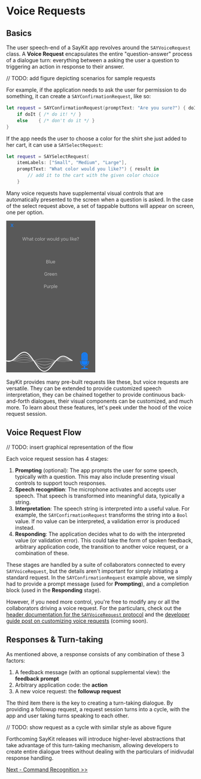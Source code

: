 # Voice Requests

## Basics

The user speech-end of a SayKit app revolves around the `SAYVoiceRequest` class. A **Voice Request** encapsulates the entire "question-answer" process of a dialogue turn: everything between a asking the user a question to triggering an action in response to their answer.

// TODO: add figure depicting scenarios for sample requests

For example, if the application needs to ask the user for permission to do something, it can create a `SAYConfirmationRequest`, like so:

````swift
let request = SAYConfirmationRequest(promptText: "Are you sure?") { doIt: Bool in
	if doIt { /* do it! */ }
	else    { /* don't do it */ }
}
````

If the app needs the user to choose a color for the shirt she just added to her cart, it can use a `SAYSelectRequest`:

````swift
let request = SAYSelectRequest(
    itemLabels: ["Small", "Medium", "Large"],
    promptText: "What color would you like?") { result in
        // add it to the cart with the given color choice
    }
````

Many voice requests have supplemental visual controls that are automatically presented to the screen when a question is asked. In the case of the select request above, a set of tappable buttons will appear on screen, one per option.

![Select request view](./assets/select-request.png)

SayKit provides many pre-built requests like these, but voice requests are versatile. They can be extended to provide customized speech interpretation, they can be chained together to provide continuous back-and-forth dialogues, their visual components can be customized, and much more. To learn about these features, let's peek under the hood of the voice request session.

## Voice Request Flow

// TODO: insert graphical representation of the flow

Each voice request session has 4 stages:

1. **Prompting** (optional): The app prompts the user for some speech, typically with a question. This may also include presenting visual controls to support touch responses.
2. **Speech recognition**: The microphone activates and accepts user speech. That speech is transformed into meaningful data, typically a string.
3. **Interpretation**: The speech string is interpreted into a useful value. For example, the `SAYConfirmationRequest` transforms the string into a `Bool` value. If no value can be interpreted, a validation error is produced instead.
4. **Responding**: The application decides what to do with the interpreted value (or validation error). This could take the form of spoken feedback, arbitrary application code, the transition to another voice request, or a combination of these.

These stages are handled by a suite of collaborators connected to every `SAYVoiceRequest`, but the details aren't important for simply initiating a standard request. In the `SAYConfirmationRequest` example above, we simply had to provide a prompt message (used for **Prompting**), and a completion block (used in the **Responding** stage).

However, if you need more control, you're free to modify any or all the collaborators driving a voice request. For the particulars, check out the [header documentation for the `SAYVoiceRequest` protocol](#) and the [developer guide post on customizing voice requests](#) (coming soon).

## Responses & Turn-taking

As mentioned above, a response consists of any combination of these 3 factors:

1. A feedback message (with an optional supplemental view): the **feedback prompt**
2. Arbitrary application code: the **action**
3. A new voice request: the **followup request**

The third item there is the key to creating a turn-taking dialogue. By providing a followup request, a request session turns into a cycle, with the app and user taking turns speaking to each other.

// TODO: show request as a cycle with similar style as above figure

Forthcoming SayKit releases will introduce higher-level abstractions that take advantage of this turn-taking mechanism, allowing developers to create entire dialogue trees without dealing with the particulars of inidivudal response handling.

[Next - Command Recognition >>](./03-command-recognition.md)
